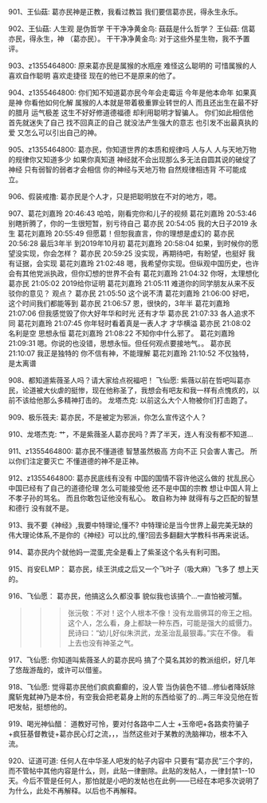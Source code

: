901、王仙菇:    葛亦民神是正教，我看过教旨
我们要信葛亦民，得永生永乐。

902、王仙菇:   人生观 是伪哲学
干干净净黄金鸟: 菇菇是什么哲学？
王仙菇: 信葛亦民，得永生，神 （葛亦民）。
干干净净黄金鸟: 对于这些外星生物，我不予置评。

903、z1355464800:     原来葛亦民是属猴的水瓶座 难怪这么聪明的 
可惜属猴的人喜欢自作聪明 喜欢走捷径 现在的他已不是原来的他了。

904、z1355464800:      你们知不知道葛亦民今年会走霉运
今年是他本命年 如果真是神 你看他如何化解
属猴的人本就是带着极重罪业转世的人 而且还出生在最不好的腊月 运气极差 这生不好好修道德福德 却利用聪明才智骗人。
你们如此相信他 首先就迷失了自己 找不回真正的自己 就没法产生强大的意志 也引发不出最真执的爱 又怎么可以引出自己的神。

905、z1355464800:     葛亦民，你知道世界的本质和规律吗
人与人 人与天地万物的规律你又知道多少
如果你真知道 神经就不会出现那么多无法自圆其说的破绽了
神经 只有弱智的弱者才会相信
你的神经与天地万物 自然规律相违背 不可能成立。

906、假装戒撸:     葛亦民是个人才，只是把聪明放在不对的地方，嗯。

907、葛花刘嘉玲  20:46:43
哈哈，刚看完你和儿子的视频
葛花刘嘉玲  20:53:46
别瞎折腾了，你的一生很短暂，别亏待自己
葛亦民  20:54:05
我的大日子2019
永生
葛花刘嘉玲  20:55:49
但愿葛！但恕我直言，你的理想是虚幻的
葛亦民  20:56:28
最后3年半
到2019年10月初
葛花刘嘉玲  20:58:04
如果，到时候你的愿望没实现，你会怎样？
葛亦民  20:59:25
没实现，再期待吧，有盼望，也挺好
我有证据，会实现
葛花刘嘉玲  21:02:48
嗯，我希望你实现。但纵观中国历史，也许会有其他党派执政，但你幻想的世界不会有
葛花刘嘉玲  21:04:32
你呀，太理想化
葛亦民  21:05:02
2019给你证明
葛花刘嘉玲  21:05:11
难道你的同学朋友从来不反驳你的意见？
观点？
葛亦民  21:05:50
这个说不清
葛花刘嘉玲  21:06:00
好吧，这个时间我们都能等到
葛亦民  21:06:57
恩，很快的，3年半
葛花刘嘉玲  21:07:06
但我感觉毁了你大好年华和时光
还有才华
葛亦民  21:07:33
各人追求不同
葛花刘嘉玲  21:07:45
你年轻时看着真是一表人才
才华横溢
葛亦民  21:08:02
名利是空
思想永恒
葛花刘嘉玲  21:08:22
不知你中什么邪了。
葛花刘嘉玲  21:09:31
嗯。你说的也没错，思想永恒。但任何观点要接地气。。
葛亦民  21:10:07
我正是独特的
你不信有神，不能理解
葛花刘嘉玲  21:10:52
不仅独特，是太离谱

908、都知道紫薇圣人吗？请大家给点祝福吧！
飞仙愿:   紫薇以前在哲吧叫葛亦民，论道被大伙虐的挺惨，现在他称圣了，我想会有吧友和我一样有点愧疚的，以前不该给他那么多精神打击的。
龙塔杰克: 以前这么大个人物被你们打击跑了。

909、极乐筏夫:      葛亦民，不是被定为邪派，你怎么宣传这个人？

910、龙塔杰克:     艹，不是紫薇圣人葛亦民吗？弄了半天，连人有没有都不知道…

911、z1355464800:    葛亦民不懂道德 智慧虽然极高 方向不正 只会害人害己。
所以你们注定要灭亡 不懂道德的神不是正神。

912、z1355464800:     葛亦民底线有没有 
中国的国情不容许他这么做的 扰乱民心 中国已经有了自己的道德伦理 怎么可能接受他 还不是中国的宗教 想让中国人背上不孝子孙的骂名。
而且你敢包证他没有私心。
敢自称为神 就得有与之匹配的智慧和德行 没有就不是。

913、我不要《神经》,我要中特理论,懂不?
中特理论是当今世界上最完美无缺的伟大理论体系,不是你的《神经》可以比的,懂?回去多翻翻大学教科书再来说话。

914、葛亦民内个就他妈一混蛋,完全是看上了紫圣这个名头有利可图。

915、肖安ELMP：   葛亦民，续王洪成之后又一个飞叶子（吸大麻）飞多了
想上天的。

916、飞仙愿：   葛亦民，他搞这么久都没事
貌似我也该搞个…一直怕被河蟹。
>>>张沅敬：不对！这个人根本不像！没有龙眉佛耳的帝王之相。
这个人，怎么看，身上都缺一种东西，可能是强大的威慑力。民诗曰：“幼儿好似朱洪武，龙圣治乱最狠毒。”实在不像。
看上去也没有神圣之气。

917、飞仙愿:    你知道叫紫薇圣人的葛亦民吗
搞了个莫名其妙的教派组织，好几年了悠哉游哉的，或许可以借鉴。

918、飞仙愿:     觉得葛亦民他们疯疯癫癫的，没人管
当伪装色不错…修仙者降妖除魔斩鬼弑神乃是本份，有空我会把老葛身上附的东西给驱了的…两三年没见他在哲吧发帖，挺想他的。

919、喝光神仙醋：     道教好可怜，要对付各路中二人士
+玉帝吧+各路卖符骗子+疯狂基督教徒+葛亦民心灯之流，，，当然这些对于某教的洗脑禅功，根本不入流。

920、证道可道:    任何人在中华圣人吧发的帖子内容中
只要有“葛亦民”三个字的，而不管帖中其他内容是什么，则，此贴一律删除。此贴的发帖人，一律封禁1--10天。今后不管是任何人，那怕就是小吧的发帖也在此例——已经在本吧多次说明了为什么，此处不再解释。以后也不再解释。